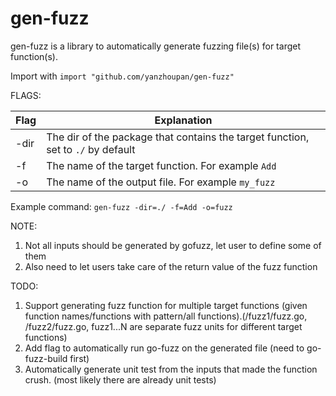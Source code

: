 # gen-fuzz
gen-fuzz is a library to automatically generate fuzzing file(s) for target function(s).

Import with `import "github.com/yanzhoupan/gen-fuzz"`

FLAGS:

| Flag | Explanation                                                                      |  
|------|----------------------------------------------------------------------------------|
| -dir | The dir of the package that contains the target function, set to `./` by default | 
| -f   | The name of the target function. For example `Add`                               | 
| -o   | The name of the output file. For example `my_fuzz`                               |

Example command: `gen-fuzz -dir=./ -f=Add -o=fuzz`

NOTE:
1. Not all inputs should be generated by gofuzz, let user to define some of them
2. Also need to let users take care of the return value of the fuzz function

TODO:
1. Support generating fuzz function for multiple target functions (given function names/functions with pattern/all functions).(/fuzz1/fuzz.go, /fuzz2/fuzz.go, fuzz1...N are separate fuzz units for different target functions)
2. Add flag to automatically run go-fuzz on the generated file (need to go-fuzz-build first)
3. Automatically generate unit test from the inputs that made the function crush. (most likely there are already unit tests)

